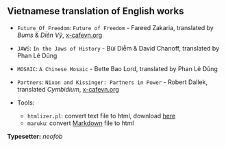 ## Vietnamese translation of English works

*   `Future_Of_Freedom`: `Future of Freedom` - Fareed Zakaria, translated by _Bums_ & _Diên Vỹ_, [x-cafevn.org][0]
*   `JAWS`: `In the Jaws of History` - Bùi Diễm & David Chanoff, translated by Phan Lê Dũng
*   `MOSAIC`: `A Chinese Mosaic` - Bette Bao Lord, translated by Phan Lê Dũng
*   `Partners`: `Nixon and Kissinger: Partners in Power` - Robert Dallek, translated _Cymbidium_, [x-cafevn.org][0]

*   Tools:
    *   `htmlizer.pl`: convert text file to html, download [here][1]
    *   `maruku`: convert [Markdown][2] file to html

**Typesetter:** _neofob_

[0]: http://x-cafevn.org "x-cafevn.org"
[1]: https://github.com/neofob/PersonalTools "PersonalTools"
[2]: http://en.wikipedia.org/wiki/Markdown "Markdown"

